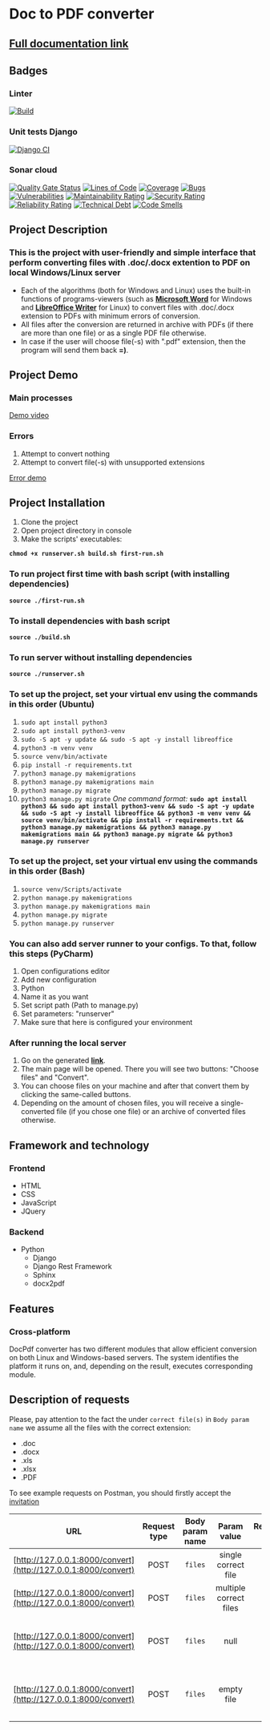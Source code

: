 # Doc to PDF converter
## [Full documentation link](https://innoswp.github.io/05-DocPdf-Converter/)

## Badges
### Linter
[![Build](https://github.com/InnoSWP/05-DocPdf-Converter/actions/workflows/build.yml/badge.svg)](https://github.com/InnoSWP/05-DocPdf-Converter/actions/workflows/build.yml)
### Unit tests Django
[![Django CI](https://github.com/InnoSWP/05-DocPdf-Converter/actions/workflows/django.yml/badge.svg)](https://github.com/InnoSWP/05-DocPdf-Converter/actions/workflows/django.yml)
### Sonar cloud
[![Quality Gate Status](https://sonarcloud.io/api/project_badges/measure?project=InnoSWP_05-DocPdf-Converter&metric=alert_status)](https://sonarcloud.io/summary/new_code?id=InnoSWP_05-DocPdf-Converter)
[![Lines of Code](https://sonarcloud.io/api/project_badges/measure?project=InnoSWP_05-DocPdf-Converter&metric=ncloc)](https://sonarcloud.io/summary/new_code?id=InnoSWP_05-DocPdf-Converter)
[![Coverage](https://sonarcloud.io/api/project_badges/measure?project=InnoSWP_05-DocPdf-Converter&metric=coverage)](https://sonarcloud.io/summary/new_code?id=InnoSWP_05-DocPdf-Converter)
[![Bugs](https://sonarcloud.io/api/project_badges/measure?project=InnoSWP_05-DocPdf-Converter&metric=bugs)](https://sonarcloud.io/summary/new_code?id=InnoSWP_05-DocPdf-Converter)
[![Vulnerabilities](https://sonarcloud.io/api/project_badges/measure?project=InnoSWP_05-DocPdf-Converter&metric=vulnerabilities)](https://sonarcloud.io/summary/new_code?id=InnoSWP_05-DocPdf-Converter)
[![Maintainability Rating](https://sonarcloud.io/api/project_badges/measure?project=InnoSWP_05-DocPdf-Converter&metric=sqale_rating)](https://sonarcloud.io/summary/new_code?id=InnoSWP_05-DocPdf-Converter)
[![Security Rating](https://sonarcloud.io/api/project_badges/measure?project=InnoSWP_05-DocPdf-Converter&metric=security_rating)](https://sonarcloud.io/summary/new_code?id=InnoSWP_05-DocPdf-Converter)
[![Reliability Rating](https://sonarcloud.io/api/project_badges/measure?project=InnoSWP_05-DocPdf-Converter&metric=reliability_rating)](https://sonarcloud.io/summary/new_code?id=InnoSWP_05-DocPdf-Converter)
[![Technical Debt](https://sonarcloud.io/api/project_badges/measure?project=InnoSWP_05-DocPdf-Converter&metric=sqale_index)](https://sonarcloud.io/summary/new_code?id=InnoSWP_05-DocPdf-Converter)
[![Code Smells](https://sonarcloud.io/api/project_badges/measure?project=InnoSWP_05-DocPdf-Converter&metric=code_smells)](https://sonarcloud.io/summary/new_code?id=InnoSWP_05-DocPdf-Converter)

## Project Description
### This is the project with user-friendly and simple interface that perform converting files with .doc/.docx extention to PDF on local Windows/Linux server
* Each of the algorithms (both for Windows and Linux) uses the built-in functions of programs-viewers (such as [**Microsoft Word**](https://en.wikipedia.org/wiki/Microsoft_Word) for Windows and [**LibreOffice Writer**](https://en.wikipedia.org/wiki/LibreOffice_Writer) for Linux) to convert files with .doc/.docx extension to PDFs with minimum errors of conversion.
* All files after the conversion are returned in archive with PDFs (if there are more than one file) or as a single PDF file otherwise.
* In case if the user will choose file(-s) with ".pdf" extension, then the program will send them back **=)**.

## Project Demo
### Main processes
[Demo video](https://user-images.githubusercontent.com/48485773/177003285-8a2783fe-2881-46db-98c6-2d3354836e11.mp4)

### Errors
1. Attempt to convert nothing
2. Attempt to convert file(-s) with unsupported extensions

[Error demo](https://user-images.githubusercontent.com/48485773/177003334-a7ef6312-442d-4043-9d92-1bd7f6389713.mp4)

## Project Installation
1. Clone the project
2. Open project directory in console
3. Make the scripts' executables:

**`chmod +x runserver.sh build.sh first-run.sh`**

### To run project first time with bash script (with installing dependencies)
**`source ./first-run.sh`**

### To install dependencies with bash script
**`source ./build.sh`**

### To run server without installing dependencies
**`source ./runserver.sh`**


### To set up the project, set your virtual env using the commands in this order (Ubuntu)
1. `sudo apt install python3`
2. `sudo apt install python3-venv`
3. `sudo -S apt -y update && sudo -S apt -y install libreoffice`
4. `python3 -m venv venv`
5. `source venv/bin/activate`
6. `pip install -r requirements.txt`
7. `python3 manage.py makemigrations`
8. `python3 manage.py makemigrations main`
9. `python3 manage.py migrate`
10. `python3 manage.py migrate`
*One command format:*
**`sudo apt install python3 && sudo apt install python3-venv && sudo -S apt -y update && sudo -S apt -y install libreoffice && python3 -m venv venv && source venv/bin/activate && pip install -r requirements.txt && python3 manage.py makemigrations && python3 manage.py makemigrations main && python3 manage.py migrate && python3 manage.py runserver`**

### To set up the project, set your virtual env using the commands in this order (Bash)
1. `source venv/Scripts/activate`
2. `python manage.py makemigrations`
3. `python manage.py makemigrations main`
4. `python manage.py migrate`
5. `python manage.py runserver`

### You can also add server runner to your configs. To that, follow this steps (PyCharm)
1. Open configurations editor
2. Add new configuration
3. Python
4. Name it as you want
5. Set script path (Path to manage.py)
6. Set parameters: "runserver"
7. Make sure that here is configured your environment

### After running the local server
1. Go on the generated [**link**](http://127.0.0.1:8000/convert).
2. The main page will be opened. There you will see two buttons: "Choose files" and "Convert".
3. You can choose files on your machine and after that convert them by clicking the same-called buttons.
4. Depending on the amount of chosen files, you will receive a single-converted file (if you chose one file) or an archive of converted files otherwise.

## Framework and technology
### Frontend

- HTML
- CSS
- JavaScript
- JQuery

### Backend

- Python
  - Django
  - Django Rest Framework
  - Sphinx
  - docx2pdf

## Features
### Cross-platform
DocPdf converter has two different modules that allow efficient conversion on both Linux and Windows-based servers.
The system identifies the platform it runs on, and, depending on the result, executes corresponding module.

## Description of requests
Please, pay attention to the fact the under `correct file(s)` in `Body param name` we assume all the files with the correct extension:
- .doc
- .docx
- .xls
- .xlsx
- .PDF

To see example requests on Postman, you should firstly accept the [invitation](https://app.getpostman.com/join-team?invite_code=e055fc0195cb7f0bd9fa89b71e7cfc4d&target_code=3e27288b270844aa4aa3c6570f31750b)

| URL                                                            | Request type | Body param name | Param value                              | Response code | Response content                                                               | Example                                                                                                                                                                             |
| :------------------------------------------------------------: | :----------: | :-------------: | :--------------------------------------: | :-----------: | :----------------------------------------------------------------------------: | :---------------------------------------------------------------------------------------------------------------------------------------------------------------------------------: |
| [http://127.0.0.1:8000/convert](http://127.0.0.1:8000/convert) | POST         | `files`         | single correct file                      | 200           | single `.pdf` file                                                             | [Postman](https://lunar-crescent-398747.postman.co/workspace/DocToPdf-Team5-Workspace~f3018eb9-558e-49ae-8204-433ad59feae4/example/17330906-3252e40e-d287-48c5-be4d-82e9e79d7551)   |
| [http://127.0.0.1:8000/convert](http://127.0.0.1:8000/convert) | POST         | `files`         | multiple correct files                   | 200           | multiple `.pdf` file                                                           | [Postman](https://lunar-crescent-398747.postman.co/workspace/DocToPdf-Team5-Workspace~f3018eb9-558e-49ae-8204-433ad59feae4/example/17330906-470e8e45-d14d-4982-a20c-69f4ff5d700d)   |
| [http://127.0.0.1:8000/convert](http://127.0.0.1:8000/convert) | POST         | `files`         | null                                     | 400           | { "error": "invalid_files", "error_description": "Files field is empty."}      | [Postman](https://lunar-crescent-398747.postman.co/workspace/DocToPdf-Team5-Workspace~f3018eb9-558e-49ae-8204-433ad59feae4/example/17330906-16d2e64e-2255-4820-8f31-1b05e0d650e8)   |
| [http://127.0.0.1:8000/convert](http://127.0.0.1:8000/convert) | POST         | `files`         | empty file                               | 400           | { "error": "empty_file", "error_description": "Empty file in your request."}   | [Postman](https://lunar-crescent-398747.postman.co/workspace/DocToPdf-Team5-Workspace~f3018eb9-558e-49ae-8204-433ad59feae4/example/17330906-836487d6-8e23-4f86-9f6d-9b2ea33d593c)   |
